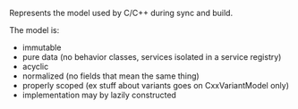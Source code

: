 Represents the model used by C/C++ during sync and build.

The model is:
- immutable
- pure data (no behavior classes, services isolated in a service registry)
- acyclic
- normalized (no fields that mean the same thing)
- properly scoped (ex stuff about variants goes on CxxVariantModel only)
- implementation may by lazily constructed
